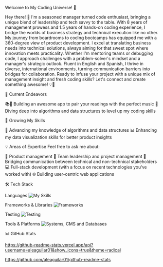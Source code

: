 Welcome to My Coding Universe! 🚀

Hey there! 👋 I'm a seasoned manager turned code enthusiast, bringing a unique blend of leadership and tech savvy to the table. With 8 years of management prowess and 1.5 years of hands-on coding experience, I bridge the worlds of business strategy and technical execution like no other. My journey from boardrooms to coding bootcamps has equipped me with a 360-degree view of product development. I excel at translating business needs into technical solutions, always aiming for that sweet spot where innovation meets practicality. Whether I'm mentoring teams or debugging code, I approach challenges with a problem-solver's mindset and a manager's strategic outlook. Fluent in English and Spanish, I thrive in diverse, international environments, turning communication barriers into bridges for collaboration. Ready to infuse your project with a unique mix of management insight and fresh coding skills? Let's connect and create something awesome! 💡🚀

🔭 Current Endeavors

📚🎵 Building an awesome app to pair your readings with the perfect music
🧠 Diving deep into algorithms and data structures to level up my coding skills

🌱 Growing My Skills

🧮 Advancing my knowledge of algorithms and data structures
📊 Enhancing my data visualization skills for better product insights

💡 Areas of Expertise
Feel free to ask me about:

🚀 Product management
👥 Team leadership and project management
🔗 Bridging communication between technical and non-technical stakeholders
💻 Full-stack development (with a focus on recent technologies you've worked with)
🌐 Building user-centric web applications

🛠️ Tech Stack

Languages
![My Skills](https://skillicons.dev/icons?i=js,html,css,py,ruby,ts)

Frameworks & Libraries
![Frameworks](https://skillicons.dev/icons?i=bootstrap,express,jquery,nestjs,nodejs,rails,react,sass,vite)

Testing
![Testing](https://skillicons.dev/icons?i=cypress,jest)

Tools & Platforms
![Systems, CMS and Databases](https://skillicons.dev/icons?i=git,github,postgres,prisma,redis,selenium)

📊 GitHub Stats

https://github-readme-stats.vercel.app/api?username=aleaguilar01&show_icons=true&theme=radical

https://github.com/aleaguilar01/github-readme-stats

